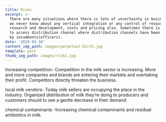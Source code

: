 ```yaml
---
title: Risks
excerpt: >-
  There are many situations where there is lots of uncertainty in business where
  we never know about any vertical integration or any control of resources,
  research and development, costs and pricing also. Sometimes there is barrier
  to access distribution channel where distribution channels have been locked up
  by incumbents(officers).
date: '2019-03-10'
content_img_path: images/perpetual-birch.jpg
template: post
thumb_img_path: images/risk1.jpg
---
```

Increasing competition- Competition in the milk sector is increasing. More and more companies and brands are entering their markets and overtaking their profit. Competitors directly threaten the business.

local milk vendors- Today milk sellers are occupying the      place in the industry. Organized distribution of milk they’re doing to producers and customers should to see a gentle decrease in their demand.

chemical contaminants -Increasing chemical contaminants and residual antibiotics in milk.

